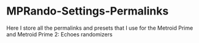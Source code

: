 # MPRando-Settings-Permalinks
Here I store all the permalinks and presets that I use for the Metroid Prime and Metroid Prime 2: Echoes randomizers
